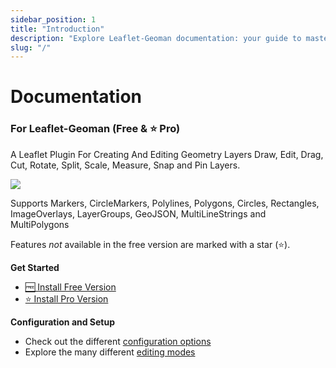 ```yaml
---
sidebar_position: 1
title: "Introduction"
description: "Explore Leaflet-Geoman documentation: your guide to mastering this powerful geo-editing tool. Dive into tutorials, code snippets, API references and more."
slug: "/"
---
```


# Documentation

### For Leaflet-Geoman (Free & ⭐ Pro)

A Leaflet Plugin For Creating And Editing Geometry Layers
Draw, Edit, Drag, Cut, Rotate, Split, Scale, Measure, Snap and Pin Layers.

![](/img/geoman-docs.png)

<!-- ![](https://camo.githubusercontent.com/1e709d3f9fdaea3c6ba56667c40bd3f32b4d6a86cf00c57f3ce52a81fe3612cf/68747470733a2f2f66696c652d7864656f796b6c7768772e6e6f772e73682f) -->

Supports Markers, CircleMarkers, Polylines, Polygons, Circles, Rectangles, ImageOverlays, LayerGroups, GeoJSON, MultiLineStrings and MultiPolygons

Features _not_ available in the free version are marked with a star (⭐).

**Get Started**

- [🆓 Install Free Version](/docs/getting-started/free-version)
- [⭐ Install Pro Version](/docs/getting-started/pro-version)

**Configuration and Setup**

- Check out the different [configuration options](/docs/options/index)
- Explore the many different [editing modes](/docs/modes/index)